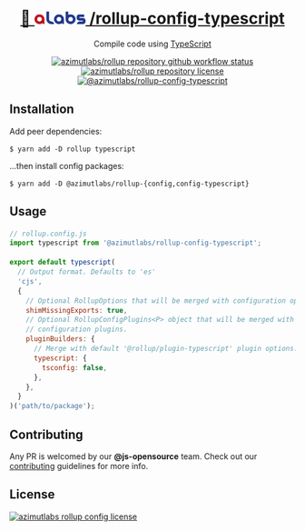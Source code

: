 <h1 align="center">
  <a target="_blank" href="https://alabs.team">
    🍣
    <img
      height="22.5"
      src="https://raw.githubusercontent.com/azimutlabs/logos/master/little_logo.png"
      alt="azimutlabs logo"
    />
    /rollup-config-typescript
  </a>
</h1>

<p align="center">Compile code using <a href='https://github.com/microsoft/TypeScript/#readme'>TypeScript</a></p>

<p align="center">
  <a href="https://github.com/azimutlabs/rollup/actions?query=workflow%3A%22Lint+and+Test%22">
    <img
      src="https://github.com/azimutlabs/rollup/workflows/Lint%20and%20Test/badge.svg"
      alt="azimutlabs/rollup repository github workflow status"
    />
  </a>
  <a href="https://github.com/azimutlabs/rollup/blob/master/LICENSE">
    <img
      src="https://img.shields.io/github/license/azimutlabs/rollup?label=License"
      alt="azimutlabs/rollup repository license"
    />
  </a>
  <a href="https://www.npmjs.com/package/@azimutlabs/rollup-config-typescript">
    <img
      src="https://img.shields.io/npm/v/@azimutlabs/rollup-config-typescript?color=blue&logo=npm&label="
      alt="@azimutlabs/rollup-config-typescript"
    />
  </a>
</p>

## Installation
Add peer dependencies:
```shell
$ yarn add -D rollup typescript
```
...then install config packages:
```shell
$ yarn add -D @azimutlabs/rollup-{config,config-typescript}
```

## Usage
```javascript
// rollup.config.js
import typescript from '@azimutlabs/rollup-config-typescript';

export default typescript(
  // Output format. Defaults to 'es'
  'cjs',
  {
    // Optional RollupOptions that will be merged with configuration options.
    shimMissingExports: true,
    // Optional RollupConfigPlugins<P> object that will be merged with
    // configuration plugins.
    pluginBuilders: {
      // Merge with default '@rollup/plugin-typescript' plugin options.
      typescript: {
        tsconfig: false,
      },
    },
  }
)('path/to/package');
```

## Contributing
Any PR is welcomed by our **@js-opensource** team.
Check out our [contributing](../../CONTRIBUTING.md) guidelines for more info.

## License
[![azimutlabs rollup config license](https://img.shields.io/github/license/azimutlabs/rollup?label=as%20always&color=informational)](../../LICENSE)
